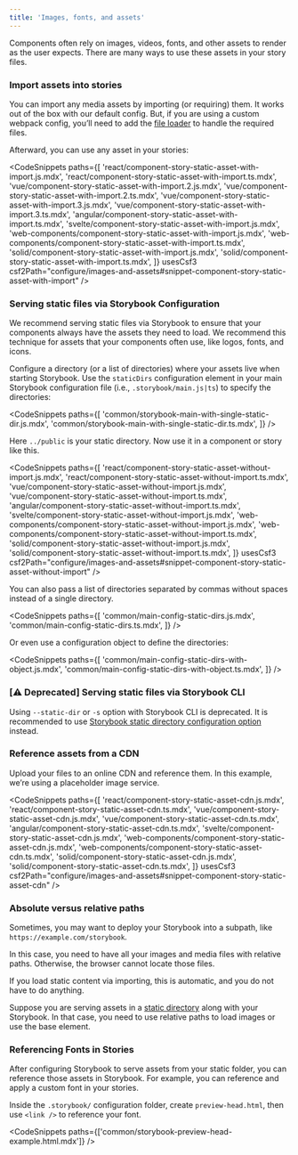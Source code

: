 ```yaml
---
title: 'Images, fonts, and assets'
---
```


Components often rely on images, videos, fonts, and other assets to render as the user expects. There are many ways to use these assets in your story files.

### Import assets into stories

You can import any media assets by importing (or requiring) them. It works out of the box with our default config. But, if you are using a custom webpack config, you’ll need to add the [file loader](https://v4.webpack.js.org/loaders/) to handle the required files.

Afterward, you can use any asset in your stories:

<!-- prettier-ignore-start -->

<CodeSnippets
  paths={[
    'react/component-story-static-asset-with-import.js.mdx',
    'react/component-story-static-asset-with-import.ts.mdx',
    'vue/component-story-static-asset-with-import.2.js.mdx',
    'vue/component-story-static-asset-with-import.2.ts.mdx',
    'vue/component-story-static-asset-with-import.3.js.mdx',
    'vue/component-story-static-asset-with-import.3.ts.mdx',
    'angular/component-story-static-asset-with-import.ts.mdx',
    'svelte/component-story-static-asset-with-import.js.mdx',
    'web-components/component-story-static-asset-with-import.js.mdx',
    'web-components/component-story-static-asset-with-import.ts.mdx',
    'solid/component-story-static-asset-with-import.js.mdx',
    'solid/component-story-static-asset-with-import.ts.mdx',
  ]}
  usesCsf3
  csf2Path="configure/images-and-assets#snippet-component-story-static-asset-with-import"
/>

<!-- prettier-ignore-end -->

### Serving static files via Storybook Configuration

We recommend serving static files via Storybook to ensure that your components always have the assets they need to load. We recommend this technique for assets that your components often use, like logos, fonts, and icons.

Configure a directory (or a list of directories) where your assets live when starting Storybook. Use the `staticDirs` configuration element in your main Storybook configuration file (i.e., `.storybook/main.js|ts`) to specify the directories:

<!-- prettier-ignore-start -->

<CodeSnippets
  paths={[
    'common/storybook-main-with-single-static-dir.js.mdx',
    'common/storybook-main-with-single-static-dir.ts.mdx',
  ]}
/>

<!-- prettier-ignore-end -->

Here `../public` is your static directory. Now use it in a component or story like this.

<!-- prettier-ignore-start -->

<CodeSnippets
  paths={[
    'react/component-story-static-asset-without-import.js.mdx',
    'react/component-story-static-asset-without-import.ts.mdx',
    'vue/component-story-static-asset-without-import.js.mdx',
    'vue/component-story-static-asset-without-import.ts.mdx',
    'angular/component-story-static-asset-without-import.ts.mdx',
    'svelte/component-story-static-asset-without-import.js.mdx',
    'web-components/component-story-static-asset-without-import.js.mdx',
    'web-components/component-story-static-asset-without-import.ts.mdx',
    'solid/component-story-static-asset-without-import.js.mdx',
    'solid/component-story-static-asset-without-import.ts.mdx',
  ]}
  usesCsf3
  csf2Path="configure/images-and-assets#snippet-component-story-static-asset-without-import"
/>

<!-- prettier-ignore-end -->

You can also pass a list of directories separated by commas without spaces instead of a single directory.

<!-- prettier-ignore-start -->

<CodeSnippets
  paths={[
    'common/main-config-static-dirs.js.mdx',
    'common/main-config-static-dirs.ts.mdx',
  ]}
/>

<!-- prettier-ignore-end -->

Or even use a configuration object to define the directories:

<!-- prettier-ignore-start -->

<CodeSnippets
  paths={[
    'common/main-config-static-dirs-with-object.js.mdx',
    'common/main-config-static-dirs-with-object.ts.mdx',
  ]}
/>

<!-- prettier-ignore-end -->

### **[⚠️ Deprecated]** Serving static files via Storybook CLI

Using `--static-dir` or `-s` option with Storybook CLI is deprecated. It is recommended to use [Storybook static directory configuration option](#serving-static-files-via-storybook-configuration) instead.

### Reference assets from a CDN

Upload your files to an online CDN and reference them. In this example, we’re using a placeholder image service.

<!-- prettier-ignore-start -->

<CodeSnippets
  paths={[
    'react/component-story-static-asset-cdn.js.mdx',
    'react/component-story-static-asset-cdn.ts.mdx',
    'vue/component-story-static-asset-cdn.js.mdx',
    'vue/component-story-static-asset-cdn.ts.mdx',
    'angular/component-story-static-asset-cdn.ts.mdx',
    'svelte/component-story-static-asset-cdn.js.mdx',
    'web-components/component-story-static-asset-cdn.js.mdx',
    'web-components/component-story-static-asset-cdn.ts.mdx',
    'solid/component-story-static-asset-cdn.js.mdx',
    'solid/component-story-static-asset-cdn.ts.mdx',
  ]}
  usesCsf3
  csf2Path="configure/images-and-assets#snippet-component-story-static-asset-cdn"
/>

<!-- prettier-ignore-end -->

### Absolute versus relative paths

Sometimes, you may want to deploy your Storybook into a subpath, like `https://example.com/storybook`.

In this case, you need to have all your images and media files with relative paths. Otherwise, the browser cannot locate those files.

If you load static content via importing, this is automatic, and you do not have to do anything.

Suppose you are serving assets in a [static directory](#serving-static-files-via-storybook-configuration) along with your Storybook. In that case, you need to use relative paths to load images or use the base element.

### Referencing Fonts in Stories

After configuring Storybook to serve assets from your static folder, you can reference those assets in Storybook. For example, you can reference and apply a custom font in your stories.

Inside the `.storybook/` configuration folder, create `preview-head.html`, then use `<link />` to reference your font.

<!-- prettier-ignore-start -->

<CodeSnippets
  paths={['common/storybook-preview-head-example.html.mdx']} />

<!-- prettier-ignore-end -->